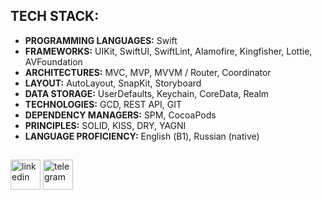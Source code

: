 ## TECH STACK:
- **PROGRAMMING LANGUAGES:** Swift  
- **FRAMEWORKS:** UIKit, SwiftUI, SwiftLint, Alamofire, Kingfisher, Lottie, AVFoundation  
- **ARCHITECTURES:** MVC, MVP, MVVM / Router, Coordinator  
- **LAYOUT:** AutoLayout, SnapKit, Storyboard  
- **DATA STORAGE:** UserDefaults, Keychain, CoreData, Realm  
- **TECHNOLOGIES:** GCD, REST API, GIT  
- **DEPENDENCY MANAGERS:** SPM, CocoaPods  
- **PRINCIPLES:** SOLID, KISS, DRY, YAGNI  
- **LANGUAGE PROFICIENCY:** English (В1), Russian (native)
## 
[<img src='https://github.com/eldarovsky/eldarovsky/assets/60284515/74bdddf1-d880-4185-93f5-bc0c59775622' alt='linkedin' height='48'>](https://www.linkedin.com/in/eldar-abdullin/)
[<img src='https://github.com/eldarovsky/eldarovsky/assets/60284515/3ece8dd6-185d-43d5-bafc-4858546e11eb' alt='telegram' height='48'>](https://t.me/eldarovsky)
